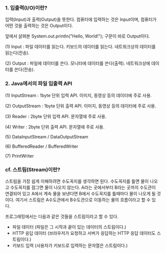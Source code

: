 ### 1. 입출력(I/O)이란?

 

입력(Input)과 출력(Output)을 뜻한다. 컴퓨터에 입력하는 것은 Input이며, 컴퓨터가 어떤 것을 출력하는 것은 Output이다.

앞에서 살펴본 System.out.println("Hello, World!"); 구문이 바로 Output이다.  

  

 

(1) Input : 파일 데이터를 읽는다. 키보드의 데이터를 읽는다. 네트워크상의 데이터를 읽는다(전송).

(2) Output : 파일에 데이터를 쓴다. 모니터에 데이터를 쓴다(출력). 네트워크상에 데이터를 쓴다(전송).

 

 

### 2. Java에서의 파일 입출력 API

 

(1) InputStream : 1byte 단위 입력 API. 이미지, 동영상 등의 데이터에 주로 사용.

(2) OutputStream : 1byte 단위 출력 API. 이미지, 동영상 등의 데이터에 주로 사용.

(3) Reader : 2byte 단위 입력 API. 문자열에 주로 사용.

(4) Writer : 2byte 단위 출력 API. 문자열에 주로 사용.

 

(5) DataInputStream / DataOutputStream

(6) BufferedReader / BufferedWriter

(7) PrintWriter

 

 

### cf. 스트림(Stream)이란?

스트림을 가장 쉽게 이해하려면 수도꼭지를 생각하면 된다. 수도꼭지를 틀면 물이 나오고 수도꼭지를 잠그면 물이 나오지 않는다. A라는 곳에서부터 B라는 곳까지 수도관이 연결되어 있고 A에서 계속 물을 보낸다면 B에서 수도꼭지를 틀때마다 물이 나오게 될 것이다. 여기서 스트림은 A수도관에서 B수도관으로 이동하는 물의 흐름이라고 할 수 있다.

프로그래밍에서는 다음과 같은 것들을 스트림이라고 할 수 있다.

- 파일 데이터 (파일은 그 시작과 끝이 있는 데이터의 스트림이다.)
- HTTP 응답 데이터 (브라우저가 요청하고 서버가 응답하는 HTTP 응답 데이터도 스트림이다.)
- 키보드 입력 (사용자가 키보드로 입력하는 문자열은 스트림이다.)
 
